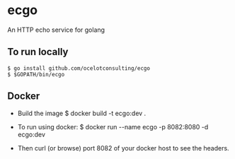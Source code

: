 # ecgo
An HTTP echo service for golang

## To run locally
    $ go install github.com/ocelotconsulting/ecgo
    $ $GOPATH/bin/ecgo

## Docker
  * Build the image
        $ docker build -t ecgo:dev .

  * To run using docker:
        $ docker run --name ecgo -p 8082:8080 -d ecgo:dev

  * Then curl (or browse) port 8082 of your docker host to see the headers.
